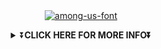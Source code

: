 <div align="center">
<a href="https://fontmeme.com/among-us-font/"><img src="https://fontmeme.com/temporary/a3a0e483e80d9c92d4000e644a1e70f4.png" alt="among-us-font" border="0"></a>

<p>  
<p>  
<p>  
<p>  
<p>  
<p>  
<p>  
  
  <details>
    <summary>⏬<b>CLICK HERE FOR MORE INFO⏬</b></summary>

<br>
    <br>
    
[![Typing SVG](https://readme-typing-svg.herokuapp.com?font=Bomber+Escort&color=FF0000&size=30&lines=Killadism+never+ends)](https://bit.ly/3lC8I7t)


  [![Dude-Sir](https://github.com/Platane/snk/raw/output/github-contribution-grid-snake.svg)](https://bit.ly/2XqQKMU)

    
<div align="left">

    
- 😜 I’m Wizard, 14 years old
- 🔭 I’m currently working on [Lizamwol bot](https://github.com/Dude-Sir/Liza-Mwol)
- 🌱 I’m currently learning node js
- 👯 I’m looking to collaborate on nobody
- 💬 Ask me about anything. I don't know anything
- 📫 How to reach me: [Whatsapp](https://wa.me/919567489404), [Instagram](https://www.instagram.com/ig.falcon_gfx)
-->
